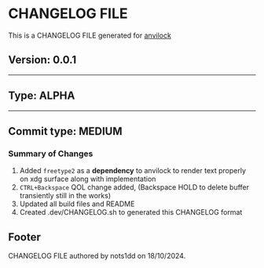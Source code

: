 # CHANGELOG FILE

This is a CHANGELOG FILE generated for [anvilock](https://github.com/muvilon/anvilock)

## Version: 0.0.1 

---

## Type: **ALPHA**

---

## Commit type: **MEDIUM**

### Summary of Changes

1. Added `freetype2` as a **dependency** to anvilock to render text properly on xdg surface along with implementation
2. `CTRL+Backspace` QOL change added, (Backspace HOLD to delete buffer transiently still in the works)
3. Updated all build files and README
4. Created .dev/CHANGELOG.sh to generated this CHANGELOG format

## Footer

CHANGELOG FILE authored by nots1dd on 18/10/2024.
